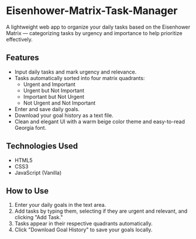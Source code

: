# Eisenhower-Matrix-Task-Manager
A lightweight web app to organize your daily tasks based on the Eisenhower Matrix — categorizing tasks by urgency and importance to help prioritize effectively.

## Features

- Input daily tasks and mark urgency and relevance.
- Tasks automatically sorted into four matrix quadrants:
  - Urgent and Important
  - Urgent but Not Important
  - Important but Not Urgent
  - Not Urgent and Not Important
- Enter and save daily goals.
- Download your goal history as a text file.
- Clean and elegant UI with a warm beige color theme and easy-to-read Georgia font.

## Technologies Used

- HTML5
- CSS3
- JavaScript (Vanilla)

## How to Use

1. Enter your daily goals in the text area.
2. Add tasks by typing them, selecting if they are urgent and relevant, and clicking "Add Task."
3. Tasks appear in their respective quadrants automatically.
4. Click "Download Goal History" to save your goals locally.
